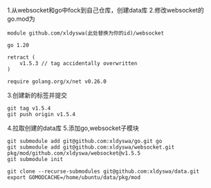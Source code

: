 1.从websocket和go中fock到自己仓库，创建data库
2.修改websocket的go.mod为 
```
module github.com/xldyswa(此处替换为你的id)/websocket

go 1.20

retract (
    v1.5.3 // tag accidentally overwritten
)

require golang.org/x/net v0.26.0
```
3.创建新的标签并提交
```
git tag v1.5.4
git push origin v1.5.4
```

4.拉取创建的data库
5.添加go,websocket子模块
```
git submodule add git@github.com:xldyswa/go.git go
git submodule add git@github.com:xldyswa/websocket.git pkg/mod/github.com/xldyswa/websocket@v1.5.5
git submodule init
```

```
git clone --recurse-submodules git@github.com:xldyswa/data.git
export GOMODCACHE=/home/ubuntu/data/pkg/mod
```
